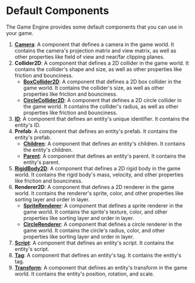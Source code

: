 # Default Components

The Game Engine provides some default components that you can use in your game.

1. [**Camera**](CameraComponent.md): A component that defines a camera in the game world. It contains the camera's projection matrix and view matrix, as well as other properties like field of view and near/far clipping planes.
2. **Collider2D**: A component that defines a 2D collider in the game world. It contains the collider's shape and size, as well as other properties like friction and bounciness.
    - [**BoxCollider2D**](BoxCollider2DComponent.md): A component that defines a 2D box collider in the game world. It contains the collider's size, as well as other properties like friction and bounciness.
    - [**CircleCollider2D**](CircleCollider2DComponent.md): A component that defines a 2D circle collider in the game world. It contains the collider's radius, as well as other properties like friction and bounciness.
3. [**ID**](IDComponent.md): A component that defines an entity's unique identifier. It contains the entity's ID.
4. **Prefab**: A component that defines an entity's prefab. It contains the entity's prefab.
    - [**Children**](ChildrenComponent.md): A component that defines an entity's children. It contains the entity's children.
    - [**Parent**](ParentComponent.md): A component that defines an entity's parent. It contains the entity's parent.
5. [**RigidBody2D**](RigidBody2D.md): A component that defines a 2D rigid body in the game world. It contains the rigid body's mass, velocity, and other properties like friction and bounciness.
6. **Renderer2D**: A component that defines a 2D renderer in the game world. It contains the renderer's sprite, color, and other properties like sorting layer and order in layer.
    - [**SpriteRenderer**](SpriteRendererComponent.md): A component that defines a sprite renderer in the game world. It contains the sprite's texture, color, and other properties like sorting layer and order in layer.
    - [**CircleRenderer**](CircleRenderer.md): A component that defines a circle renderer in the game world. It contains the circle's radius, color, and other properties like sorting layer and order in layer.
7. [**Script**](ScriptComponent.md): A component that defines an entity's script. It contains the entity's script.
8. [**Tag**](TagComponent.md): A component that defines an entity's tag. It contains the entity's tag.
9. [**Transform**](TransformComponent.md): A component that defines an entity's transform in the game world. It contains the entity's position, rotation, and scale.

